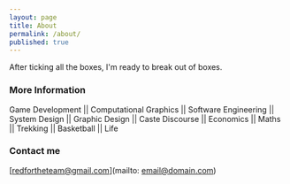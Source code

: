 ```yaml
---
layout: page
title: About
permalink: /about/
published: true
---
```


After ticking all the boxes, I'm ready to break out of boxes. 

### More Information

Game Development || Computational Graphics || Software Engineering || System Design || Graphic Design || Caste Discourse || Economics || Maths || Trekking || Basketball || Life

### Contact me

[redfortheteam@gmail.com](mailto: email@domain.com)
